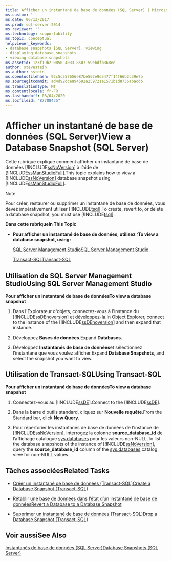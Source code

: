 ```yaml
---
title: Afficher un instantané de base de données (SQL Server) | Microsoft Docs
ms.custom: ''
ms.date: 06/13/2017
ms.prod: sql-server-2014
ms.reviewer: ''
ms.technology: supportability
ms.topic: conceptual
helpviewer_keywords:
- database snapshots [SQL Server], viewing
- displaying database snapshots
- viewing database snapshots
ms.assetid: 123f19b2-0850-4033-8507-59ebdfb368ee
author: stevestein
ms.author: sstein
ms.openlocfilehash: 92c5c557656e87be562e9d5477f14f66b2c39e7b
ms.sourcegitcommit: ad4d92dce894592a259721a1571b1d8736abacdb
ms.translationtype: MT
ms.contentlocale: fr-FR
ms.lasthandoff: 08/04/2020
ms.locfileid: "87708435"
---
```

# <a name="view-a-database-snapshot-sql-server"></a><span data-ttu-id="26c28-102">Afficher un instantané de base de données (SQL Server)</span><span class="sxs-lookup"><span data-stu-id="26c28-102">View a Database Snapshot (SQL Server)</span></span>
  <span data-ttu-id="26c28-103">Cette rubrique explique comment afficher un instantané de base de données [!INCLUDE[ssNoVersion](../../includes/ssnoversion-md.md)] à l’aide de [!INCLUDE[ssManStudioFull](../../includes/ssmanstudiofull-md.md)].</span><span class="sxs-lookup"><span data-stu-id="26c28-103">This topic explains how to view a [!INCLUDE[ssNoVersion](../../includes/ssnoversion-md.md)] database snapshot using [!INCLUDE[ssManStudioFull](../../includes/ssmanstudiofull-md.md)].</span></span>  
  
> [!NOTE]  
>  <span data-ttu-id="26c28-104">Pour créer, restaurer ou supprimer un instantané de base de données, vous devez impérativement utiliser [!INCLUDE[tsql](../../includes/tsql-md.md)].</span><span class="sxs-lookup"><span data-stu-id="26c28-104">To create, revert to, or delete a database snapshot, you must use [!INCLUDE[tsql](../../includes/tsql-md.md)].</span></span>  
  
 <span data-ttu-id="26c28-105">**Dans cette rubrique**</span><span class="sxs-lookup"><span data-stu-id="26c28-105">**In This Topic**</span></span>  
  
-   <span data-ttu-id="26c28-106">**Pour afficher un instantané de base de données, utilisez :**</span><span class="sxs-lookup"><span data-stu-id="26c28-106">**To view a database snapshot, using:**</span></span>  
  
     [<span data-ttu-id="26c28-107">SQL Server Management Studio</span><span class="sxs-lookup"><span data-stu-id="26c28-107">SQL Server Management Studio</span></span>](#SSMSProcedure)  
  
     [<span data-ttu-id="26c28-108">Transact-SQL</span><span class="sxs-lookup"><span data-stu-id="26c28-108">Transact-SQL</span></span>](#TsqlProcedure)  
  
##  <a name="using-sql-server-management-studio"></a><a name="SSMSProcedure"></a> <span data-ttu-id="26c28-109">Utilisation de SQL Server Management Studio</span><span class="sxs-lookup"><span data-stu-id="26c28-109">Using SQL Server Management Studio</span></span>  
 <span data-ttu-id="26c28-110">**Pour afficher un instantané de base de données**</span><span class="sxs-lookup"><span data-stu-id="26c28-110">**To view a database snapshot**</span></span>  
  
1.  <span data-ttu-id="26c28-111">Dans l'Explorateur d'objets, connectez-vous à l'instance du [!INCLUDE[ssDEnoversion](../../includes/ssdenoversion-md.md)] et développez-la.</span><span class="sxs-lookup"><span data-stu-id="26c28-111">In Object Explorer, connect to the instance of the [!INCLUDE[ssDEnoversion](../../includes/ssdenoversion-md.md)] and then expand that instance.</span></span>  
  
2.  <span data-ttu-id="26c28-112">Développez **Bases de données**.</span><span class="sxs-lookup"><span data-stu-id="26c28-112">Expand **Databases.**</span></span>  
  
3.  <span data-ttu-id="26c28-113">Développez **Instantanés de base de données**et sélectionnez l’instantané que vous voulez afficher.</span><span class="sxs-lookup"><span data-stu-id="26c28-113">Expand **Database Snapshots**, and select the snapshot you want to view.</span></span>  
  
##  <a name="using-transact-sql"></a><a name="TsqlProcedure"></a> <span data-ttu-id="26c28-114">Utilisation de Transact-SQL</span><span class="sxs-lookup"><span data-stu-id="26c28-114">Using Transact-SQL</span></span>  
 <span data-ttu-id="26c28-115">**Pour afficher un instantané de base de données**</span><span class="sxs-lookup"><span data-stu-id="26c28-115">**To view a database snapshot**</span></span>  
  
1.  <span data-ttu-id="26c28-116">Connectez-vous au [!INCLUDE[ssDE](../../includes/ssde-md.md)].</span><span class="sxs-lookup"><span data-stu-id="26c28-116">Connect to the [!INCLUDE[ssDE](../../includes/ssde-md.md)].</span></span>  
  
2.  <span data-ttu-id="26c28-117">Dans la barre d'outils standard, cliquez sur **Nouvelle requête**.</span><span class="sxs-lookup"><span data-stu-id="26c28-117">From the Standard bar, click **New Query**.</span></span>  
  
3.  <span data-ttu-id="26c28-118">Pour répertorier les instantanés de base de données de l’instance de [!INCLUDE[ssNoVersion](../../includes/ssnoversion-md.md)], interrogez la colonne **source_database_id** de l’affichage catalogue [sys.databases](/sql/relational-databases/system-catalog-views/sys-databases-transact-sql) pour les valeurs non-NULL.</span><span class="sxs-lookup"><span data-stu-id="26c28-118">To list the database snapshots of the instance of [!INCLUDE[ssNoVersion](../../includes/ssnoversion-md.md)], query the **source_database_id** column of the [sys.databases](/sql/relational-databases/system-catalog-views/sys-databases-transact-sql) catalog view for non-NULL values.</span></span>  
  
##  <a name="related-tasks"></a><a name="RelatedTasks"></a> <span data-ttu-id="26c28-119">Tâches associées</span><span class="sxs-lookup"><span data-stu-id="26c28-119">Related Tasks</span></span>  
  
-   [<span data-ttu-id="26c28-120">Créer un instantané de base de données &#40;Transact-SQL&#41;</span><span class="sxs-lookup"><span data-stu-id="26c28-120">Create a Database Snapshot &#40;Transact-SQL&#41;</span></span>](create-a-database-snapshot-transact-sql.md)  
  
-   [<span data-ttu-id="26c28-121">Rétablir une base de données dans l’état d’un instantané de base de données</span><span class="sxs-lookup"><span data-stu-id="26c28-121">Revert a Database to a Database Snapshot</span></span>](revert-a-database-to-a-database-snapshot.md)  
  
-   [<span data-ttu-id="26c28-122">Supprimer un instantané de base de données &#40;Transact-SQL&#41;</span><span class="sxs-lookup"><span data-stu-id="26c28-122">Drop a Database Snapshot &#40;Transact-SQL&#41;</span></span>](drop-a-database-snapshot-transact-sql.md)  
  
## <a name="see-also"></a><span data-ttu-id="26c28-123">Voir aussi</span><span class="sxs-lookup"><span data-stu-id="26c28-123">See Also</span></span>  
 [<span data-ttu-id="26c28-124">Instantanés de base de données &#40;SQL Server&#41;</span><span class="sxs-lookup"><span data-stu-id="26c28-124">Database Snapshots &#40;SQL Server&#41;</span></span>](database-snapshots-sql-server.md)  
  
  
